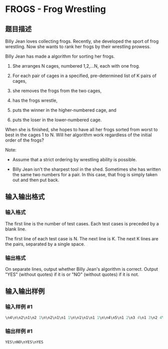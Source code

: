 # FROGS - Frog Wrestling

## 题目描述

Billy Jean loves collecting frogs. Recently, she developed the sport of frog wrestling. Now she wants to rank her frogs by their wrestling prowess.

Billy Jean has made a algorithm for sorting her frogs.

1. She arranges N cages, numbered 1,2,...N, each with one frog.

2. For each pair of cages in a specified, pre-determined list of K pairs of cages,

1. she removes the frogs from the two cages,

2. has the frogs wrestle,

3. puts the winner in the higher-numbered cage, and

4. puts the loser in the lower-numbered cage.

When she is finished, she hopes to have all her frogs sorted from worst to best in the cages 1 to N. Will her algorithm work regardless of the initial order of the frogs?

Note:

- Assume that a strict ordering by wrestling ability is possible.

- Billy Jean isn't the sharpest tool in the shed. Sometimes she has written the same two numbers for a pair. In this case, that frog is simply taken out and then put back.

## 输入输出格式

### 输入格式

The first line is the number of test cases. Each test cases is preceded by a blank line.

The first line of each test case is N. The next line is K. The next K lines are the pairs, separated by a single space.

### 输出格式

On separate lines, output whether Billy Jean's algorithm is correct. Output "YES" (without quotes) if it is or "NO" (without quotes) if it is not.

## 输入输出样例

### 输入样例 #1

```cpp
\n4\n\n2\n1\n2 1\n\n2\n1\n1 1\n\n1\n1\n1 1\n\n4\n5\n1 2\n3 4\n1 3\n2 4\n2 3\n\n
```


### 输出样例 #1

```cpp
YES\nNO\nYES\nYES
```


